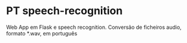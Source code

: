 # PT speech-recognition
Web App em Flask e speech recognition.
Conversão de ficheiros audio, formato *.wav, em português 
